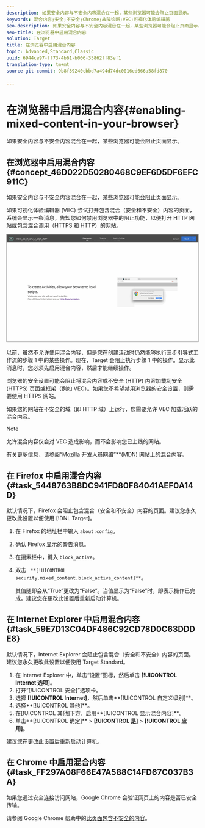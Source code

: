 ```yaml
---
description: 如果安全内容与不安全内容混合在一起，某些浏览器可能会阻止页面显示。
keywords: 混合内容;安全;不安全;Chrome;故障诊断;VEC;可视化体验编辑器
seo-description: 如果安全内容与不安全内容混合在一起，某些浏览器可能会阻止页面显示。
seo-title: 在浏览器中启用混合内容
solution: Target
title: 在浏览器中启用混合内容
topic: Advanced,Standard,Classic
uuid: 6944ce97-ff73-4b61-b006-35862ff83ef1
translation-type: tm+mt
source-git-commit: 9b8f39240cbbd7a494d74dc0016ed666a58fd870

---
```



# 在浏览器中启用混合内容{#enabling-mixed-content-in-your-browser}

如果安全内容与不安全内容混合在一起，某些浏览器可能会阻止页面显示。

## 在浏览器中启用混合内容 {#concept_46D022D50280468C9EF6D5DF6EFC911C}

如果安全内容与不安全内容混合在一起，某些浏览器可能会阻止页面显示。

如果可视化体验编辑器 (VEC) 尝试打开包含混合（安全和不安全）内容的页面，系统会显示一条消息，告知您如何禁用浏览器中的阻止功能，以便打开 HTTP 网站或包含混合调用（HTTPS 和 HTTP）的网站。

![](assets/mixed_content_warning.gif)

以前，虽然不允许使用混合内容，但是您在创建活动时仍然能够执行三步引导式工作流的步骤 1 中的某些操作。现在，Target 会阻止执行步骤 1 中的操作。显示此消息时，您必须先启用混合内容，然后才能继续操作。

浏览器的安全设置可能会阻止将混合内容或不安全 (HTTP) 内容加载到安全 (HTTPS) 页面或框架（例如 VEC）。如果您不希望禁用浏览器的安全设置，则需要使用 HTTPS 网站。

如果您的网站在不安全的域（即 HTTP 域）上运行，您需要允许 VEC 加载活跃的混合内容。

>[!NOTE]
>
>允许混合内容仅会对 VEC 造成影响，而不会影响您已上线的网站。

有关更多信息，请参阅“Mozilla 开发人员网络”**(MDN) 网站上的[混合内容](https://developer.mozilla.org/en-US/docs/Web/Security/Mixed_content)。

## 在 Firefox 中启用混合内容 {#task_5448763B8DC941FD80F84041AEF0A14D}

默认情况下，Firefox 会阻止包含混合（安全和不安全）内容的页面。建议您永久更改此设置以便使用 [!DNL Target]。

<!-- 

target/t_mixed_content_firefox.xml

 -->

1. 在 Firefox 的地址栏中输入 `about:config`。
1. 确认 Firefox 显示的警告消息。
1. 在搜索栏中，键入 `block_active`。
1. 双击 ` **[!UICONTROL security.mixed_content.block_active_content]**`。

   其值随即会从“True”更改为“False”。当值显示为“False”时，即表示操作已完成。建议您在更改此设置后重新启动计算机。

## 在 Internet Explorer 中启用混合内容 {#task_59E7D13C04DF486C92CD78D0C63DDDE8}

默认情况下，Internet Explorer 会阻止包含混合（安全和不安全）内容的页面。建议您永久更改此设置以便使用 Target Standard。

<!-- 

target/t_mixed_content_ie.xml

 -->

1. 在 Internet Explorer 中，单击“设置”图标，然后单击 **[!UICONTROL Internet 选项]**。
1. 打开“[!UICONTROL 安全]”选项卡。
1. 选择 **[!UICONTROL Internet]**，然后单击**[!UICONTROL 自定义级别]**。
1. 选择**[!UICONTROL 其他]**。
1. 在[!UICONTROL 其他]下方，启用**[!UICONTROL 显示混合内容]**。
1. 单击**[!UICONTROL 确定]** &gt; **[!UICONTROL 是]** &gt; **[!UICONTROL 应用]**。

建议您在更改此设置后重新启动计算机。

## 在 Chrome 中启用混合内容 {#task_FF297A08F66E47A588C14FD67C037B3A}

如果您通过安全连接访问网站，Google Chrome 会验证网页上的内容是否已安全传输。

<!-- 

target/t_mixed_content_chrome.xml

 -->

请参阅 Google Chrome 帮助中的[此页面包含不安全的内容](https://support.google.com/chrome/answer/1342714?hl=en)。
